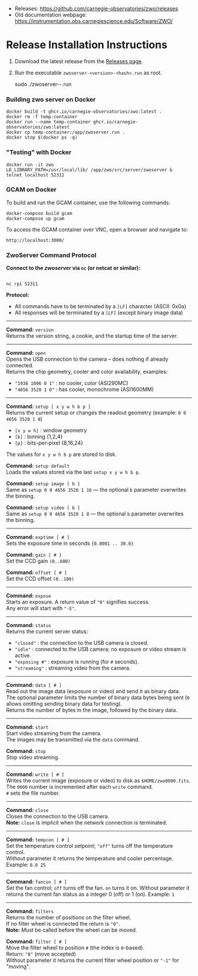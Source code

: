 - Releases: https://github.com/carnegie-observatories/zwo/releases
- Old documentation webpage: https://instrumentation.obs.carnegiescience.edu/Software/ZWO/

# Release Installation Instructions

1. Download the latest release from the [Releases page](https://github.com/carnegie-observatories/zwo/releases).
2. Run the executable `zwoserver-<version>-<hash>.run` as root.

    sudo ./zwoserver-<version>-<hash>.run

### Building zwo server on Docker


    docker build -t ghcr.io/carnegie-observatories/zwo:latest .    
    docker rm -f temp-container
    docker run --name temp-container ghcr.io/carnegie-observatories/zwo:latest
    docker cp temp-container:/app/zwoserver.run .
    docker stop $(docker ps -q)

### "Testing" with Docker

    docker run -it zwo
    LD_LIBRARY_PATH=/usr/local/lib/ /app/zwo/src/server/zwoserver &
    telnet localhost 52311

###  GCAM on Docker

To build and run the GCAM container, use the following commands:

    docker-compose build gcam
    docker-compose up gcam

To access the GCAM container over VNC, open a browser and navigate to:

    http://localhost:3000/


### ZwoServer Command Protocol

**Connect to the _zwoserver_ via `nc` (or netcat or similar):**

```

nc rpi 52311

```

**Protocol:**
- All commands have to be terminated by a `[LF]` character (ASCII: 0x0a)
- All responses will be terminated by a `[LF]` (except binary image data)

---

**Command:** `version`  
Returns the version string, a cookie, and the startup time of the server.

---

**Command:** `open`  
Opens the USB connection to the camera – does nothing if already connected.  
Returns the chip geometry, cooler and color availability, examples:  
- `"1936 1096 0 1"` : no cooler, color (ASI290MC)  
- `"4656 3520 1 0"` : has cooler, monochrome (ASI1600MM)

---

**Command:** `setup [ x y w h b p ]`  
Returns the current setup or changes the readout geometry (example: `0 0 4656 3520 1 8`)

- `[x y w h]` : window geometry  
- `[b]` : binning {1,2,4}  
- `[p]` : bits-per-pixel {8,16,24}  

The values for `x y w h b p` are stored to disk.

**Command:** `setup default`  
Loads the values stored via the last `setup x y w h b p`.

**Command:** `setup image [ b ]`  
Same as `setup 0 0 4656 3520 1 16` — the optional `b` parameter overwrites the binning.

**Command:** `setup video [ b ]`  
Same as `setup 0 0 4656 3520 1 8` — the optional `b` parameter overwrites the binning.

---

**Command:** `exptime [ # ]`  
Sets the exposure time in seconds `{0.0001 .. 30.0}`

**Command:** `gain [ # ]`  
Set the CCD gain `(0..600)`

**Command:** `offset [ # ]`  
Set the CCD offset `(0..100)`

---

**Command:** `expose`  
Starts an exposure. A return value of `"0"` signifies success.  
Any error will start with `"-E"`.

---

**Command:** `status`  
Returns the current server status:
- `"closed"` : the connection to the USB camera is closed.
- `"idle"` : connected to the USB camera; no exposure or video stream is active.
- `"exposing #"` : exposure is running (for `#` seconds).
- `"streaming"` : streaming video from the camera.

---

**Command:** `data [ # ]`  
Read out the image data (exposure or video) and send it as binary data.  
The optional parameter limits the number of binary data bytes being sent (`0` allows omitting sending binary data for testing).  
Returns the number of bytes in the image, followed by the binary data.

---

**Command:** `start`  
Start video streaming from the camera.  
The images may be transmitted via the `data` command.

**Command:** `stop`  
Stop video streaming.

---

**Command:** `write [ # ]`  
Writes the current image (exposure or video) to disk as `$HOME/zwo0000.fits`.  
The `0000` number is incremented after each `write` command.  
`#` sets the file number.

---

**Command:** `close`  
Closes the connection to the USB camera.  
**Note:** `close` is implicit when the network connection is terminated.

---

**Command:** `tempcon [ # ]`  
Set the temperature control setpoint; `"off"` turns off the temperature control.  
Without parameter it returns the temperature and cooler percentage.  
Example: `0.0 25`

---

**Command:** `fancon [ # ]`  
Set the fan control; `off` turns off the fan. `on` turns it on.
Without parameter it returns the current fan status as a integer 0 (off) or 1 (on).
Example: `1`

---

**Command:** `filters`  
Returns the number of positions on the filter wheel.  
If no filter wheel is connected the return is `"0"`.  
**Note:** Must be called before the wheel can be moved.

**Command:** `filter [ # ]`  
Move the filter wheel to position `#` (the index is `0`-based).  
Return: `"0"` (move accepted)  
Without parameter it returns the current filter wheel position or `"-1"` for "moving".
